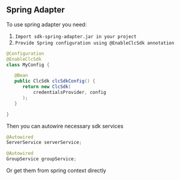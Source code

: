 Spring Adapter
---------------
To use spring adapter you need:

1. `Import sdk-spring-adapter.jar in your project`
2. `Provide Spring configuration using @EnableClcSdk annotation`

```java
@Configuration
@EnableClcSdk
class MyConfig {

   @Bean
   public ClcSdk clcSdkConfig() {
      return new ClcSdk(
          credentialsProvider, config
      );
   }

}

```

Then you can autowire necessary sdk services

```java
@Autowired
ServerService serverService;

@Autowired
GroupService groupService;
```

Or get them from spring context directly